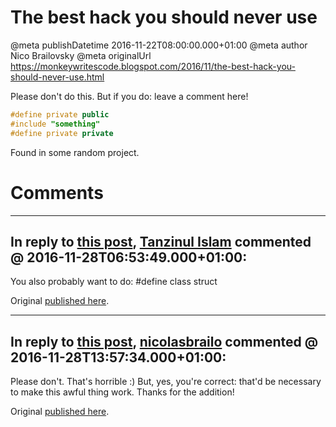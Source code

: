 # The best hack you should never use

@meta publishDatetime 2016-11-22T08:00:00.000+01:00
@meta author Nico Brailovsky
@meta originalUrl https://monkeywritescode.blogspot.com/2016/11/the-best-hack-you-should-never-use.html

Please don't do this. But if you do: leave a comment here!

```c++
#define private public
#include "something"
#define private private
```

Found in some random project.

# Comments

---
## In reply to [this post](), [Tanzinul Islam]() commented @ 2016-11-28T06:53:49.000+01:00:

You also probably want to do: #define class struct

Original [published here](/md_blog/2016/1122_Thebesthackyoushouldneveruse.md).

---
## In reply to [this post](), [nicolasbrailo](/md_blog) commented @ 2016-11-28T13:57:34.000+01:00:

Please don't. That's horrible :)
But, yes, you're correct: that'd be necessary to make this awful thing work. Thanks for the addition!

Original [published here](/md_blog/2016/1122_Thebesthackyoushouldneveruse.md).
